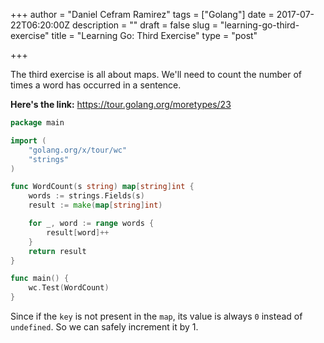 +++
author = "Daniel Cefram Ramirez"
tags = ["Golang"]
date = 2017-07-22T06:20:00Z
description = ""
draft = false
slug = "learning-go-third-exercise"
title = "Learning Go: Third Exercise"
type = "post"

+++

The third exercise is all about maps. We'll need to count the number of times a word has occurred in a sentence.

**Here's the link:** https://tour.golang.org/moretypes/23

```go
package main

import (
	"golang.org/x/tour/wc"
	"strings"
)

func WordCount(s string) map[string]int {
	words := strings.Fields(s)
	result := make(map[string]int)

	for _, word := range words {
		result[word]++
	}
	return result
}

func main() {
	wc.Test(WordCount)
}
```

Since if the `key` is not present in the `map`, its value is always `0` instead of `undefined`. So we can safely increment it by 1.